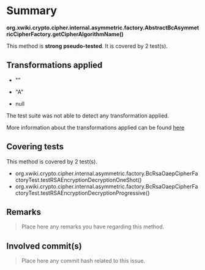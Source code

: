 # Summary
**org.xwiki.crypto.cipher.internal.asymmetric.factory.AbstractBcAsymmetricCipherFactory.getCipherAlgorithmName()**

This method is **strong pseudo-tested**.
It is covered by 2 test(s). 


## Transformations applied

- &quot;&quot;

- &quot;A&quot;

- null


The test suite was not able to detect any transformation applied.

More information about the transformations applied can be found [here](https://github.com/STAMP-project/pitest-descartes)

## Covering tests
This method is covered by 2 test(s).
* org.xwiki.crypto.cipher.internal.asymmetric.factory.BcRsaOaepCipherFactoryTest.testRSAEncryptionDecryptionOneShot()
* org.xwiki.crypto.cipher.internal.asymmetric.factory.BcRsaOaepCipherFactoryTest.testRSAEncryptionDecryptionProgressive()


## Remarks
> Place here any remarks you have regarding this method.

## Involved commit(s)

> Place here any commit hash related to this issue.
